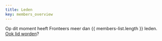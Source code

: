 ```yaml
---
title: Leden
key: members_overview
---
```

Op dit moment heeft Fronteers meer dan {{ members-list.length }} leden. [Ook lid worden](/nl/word-lid)?
